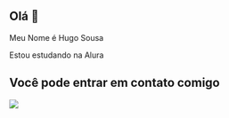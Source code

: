 ## Olá 🥇

Meu Nome é Hugo Sousa

Estou estudando na Alura

## Você pode entrar em contato comigo


![](https://media.tenor.com/UNMXpkrWGXQAAAAi/vegeta-vegeta-dance.gif)


  
  
  
  
  
  
  
